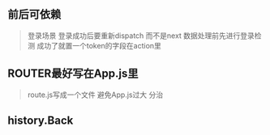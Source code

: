 ## 前后可依赖
> 登录场景 
> 登录成功后要重新dispatch 而不是next
> 数据处理前先进行登录检测 成功了就置一个token的字段在action里


## ROUTER最好写在App.js里
> route.js写成一个文件 避免App.js过大
> 分治



## history.Back

